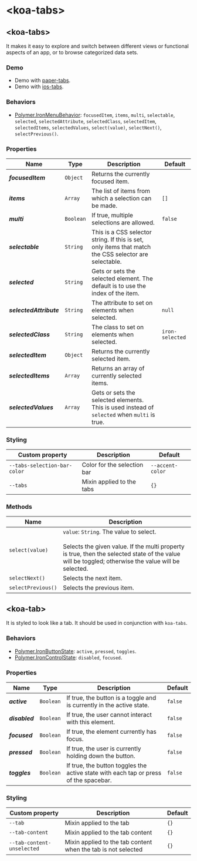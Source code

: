 # &lt;koa-tabs&gt;

## &lt;koa-tabs&gt;

It makes it easy to explore and switch between different views or functional aspects of an app, or to browse categorized data sets.

### Demo

* Demo with [paper-tabs](https://elements.polymer-project.org/elements/paper-tabs?view=demo).
* Demo with [ios-tabs](https://kingofapp.github.io/ios-tabs).

### Behaviors

* [Polymer.IronMenuBehavior](https://elements.polymer-project.org/elements/iron-menu-behavior?active=Polymer.IronMenuBehavior): `focusedItem`, `items`, `multi`, `selectable`, `selected`, `selectedAttribute`, `selectedClass`, `selectedItem`, `selectedItems`, `selectedValues`, `select(value)`, `selectNext()`, `selectPrevious()`.

### Properties

Name | Type | Description | Default
-----|------|-------------|--------
***focusedItem*** | `Object` | Returns the currently focused item. |
***items*** | `Array` | The list of items from which a selection can be made. | `[]`
***multi*** | `Boolean` | If true, multiple selections are allowed. | `false`
***selectable*** | `String` | This is a CSS selector string. If this is set, only items that match the CSS selector are selectable. |
***selected*** | `String` | Gets or sets the selected element. The default is to use the index of the item. |
***selectedAttribute*** | `String` | The attribute to set on elements when selected. | `null`
***selectedClass*** | `String` | The class to set on elements when selected. | `iron-selected`
***selectedItem*** | `Object` | Returns the currently selected item. |
***selectedItems*** | `Array` | Returns an array of currently selected items. |
***selectedValues*** | `Array` | Gets or sets the selected elements. This is used instead of `selected` when `multi` is true. |

### Styling

Custom property | Description | Default
----------------|-------------|--------
`--tabs-selection-bar-color` | Color for the selection bar | `--accent-color`
`--tabs` | Mixin applied to the tabs | `{}`

### Methods

Name | Description
-----|------------
`select(value)` | `value`: `String`. The value to select.<br/><br/>Selects the given value. If the multi property is true, then the selected state of the value will be toggled; otherwise the value will be selected.
`selectNext()` | Selects the next item.
`selectPrevious()` | Selects the previous item.


## &lt;koa-tab&gt;

It is styled to look like a tab. It should be used in conjunction with `koa-tabs`.

### Behaviors

* [Polymer.IronButtonState](https://elements.polymer-project.org/elements/iron-behaviors?active=Polymer.IronButtonState): `active`, `pressed`, `toggles`.
* [Polymer.IronControlState](https://elements.polymer-project.org/elements/iron-behaviors?active=Polymer.IronControlState): `disabled`, `focused`.

### Properties

Name | Type | Description | Default
-----|------|-------------|--------
***active*** | `Boolean` | If true, the button is a toggle and is currently in the active state. | `false`
***disabled*** | `Boolean` | If true, the user cannot interact with this element. | `false`
***focused*** | `Boolean` | If true, the element currently has focus. | `false`
***pressed*** | `Boolean` | If true, the user is currently holding down the button. | `false`
***toggles*** | `Boolean` | If true, the button toggles the active state with each tap or press of the spacebar. | `false`

### Styling

Custom property | Description | Default
----------------|-------------|--------
`--tab` | Mixin applied to the tab | `{}`
`--tab-content` | Mixin applied to the tab content | `{}`
`--tab-content-unselected` | Mixin applied to the tab content when the tab is not selected | `{}`
